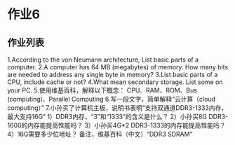 # 作业6
## 作业列表
1.According to the von Neumann architecture, List basic parts of a 
computer.
2.A computer has 64 MB (megabytes) of memory. How many bits are 
needed to address any single byte in memory?
3.List basic parts of a CPU, include cache or not?
4.What mean secondary storage. List some on your PC. 
5.使用维基百科，解释以下概念：
CPU、RAM、ROM、Bus (computing)、Parallel Computing
6.写一段文字，简单解释“云计算（cloud computing）”
7.小孙买了计算机主板，说明书表明“支持双通道DDR3-1333内存，
最大支持16G”
1）DDR3内存，“3”和“1333”的含义是什么？
2）小孙买8G DDR3-1600的内存能提高性能吗？
3）小孙买4G*2 DDR3-1333的内存能提高性能吗？
4）16G需要多少位地址？
备注，维基百科（中文）“DDR3 SDRAM”
